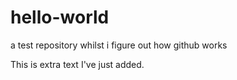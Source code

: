 # hello-world
a test repository whilst i figure out how github works

This is extra text I've just added.
